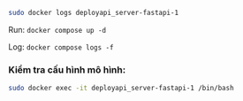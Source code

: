 
```bash
sudo docker logs deployapi_server-fastapi-1
```


Run: `docker compose up -d`

Log: `docker compose logs -f`

### Kiểm tra cấu hình mô hình: 
```bash
sudo docker exec -it deployapi_server-fastapi-1 /bin/bash
```

